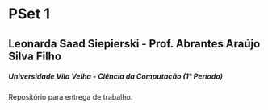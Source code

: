 # PSet 1
## Leonarda Saad Siepierski - Prof. Abrantes Araújo Silva Filho
##### Universidade Vila Velha - Ciência da Computação (1° Período)


Repositório para entrega de trabalho.
